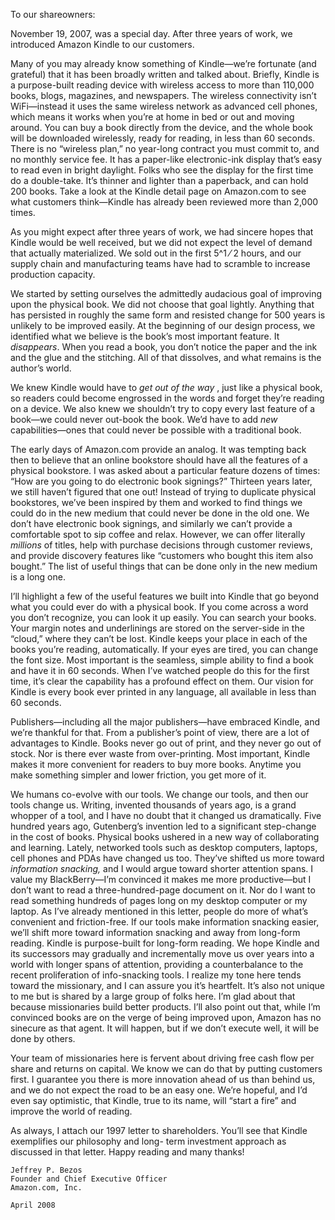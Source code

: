 To our shareowners:

November 19, 2007, was a special day. After three years of work, we introduced Amazon Kindle to our
customers.

Many of you may already know something of Kindle—we’re fortunate (and grateful) that it has been broadly
written and talked about. Briefly, Kindle is a purpose-built reading device with wireless access to more than
110,000 books, blogs, magazines, and newspapers. The wireless connectivity isn’t WiFi—instead it uses the
same wireless network as advanced cell phones, which means it works when you’re at home in bed or out and
moving around. You can buy a book directly from the device, and the whole book will be downloaded wirelessly,
ready for reading, in less than 60 seconds. There is no “wireless plan,” no year-long contract you must commit to,
and no monthly service fee. It has a paper-like electronic-ink display that’s easy to read even in bright daylight.
Folks who see the display for the first time do a double-take. It’s thinner and lighter than a paperback, and can
hold 200 books. Take a look at the Kindle detail page on Amazon.com to see what customers think—Kindle has
already been reviewed more than 2,000 times.

As you might expect after three years of work, we had sincere hopes that Kindle would be well received, but we
did not expect the level of demand that actually materialized. We sold out in the first 5^1 ⁄ 2 hours, and our supply
chain and manufacturing teams have had to scramble to increase production capacity.

We started by setting ourselves the admittedly audacious goal of improving upon the physical book. We did not
choose that goal lightly. Anything that has persisted in roughly the same form and resisted change for 500 years
is unlikely to be improved easily. At the beginning of our design process, we identified what we believe is the
book’s most important feature. It _disappears_. When you read a book, you don’t notice the paper and the ink and
the glue and the stitching. All of that dissolves, and what remains is the author’s world.

We knew Kindle would have to _get out of the way_ , just like a physical book, so readers could become engrossed
in the words and forget they’re reading on a device. We also knew we shouldn’t try to copy every last feature of a
book—we could never out-book the book. We’d have to add _new_ capabilities—ones that could never be possible
with a traditional book.

The early days of Amazon.com provide an analog. It was tempting back then to believe that an online bookstore
should have all the features of a physical bookstore. I was asked about a particular feature dozens of times: “How
are you going to do electronic book signings?” Thirteen years later, we still haven’t figured that one out! Instead
of trying to duplicate physical bookstores, we’ve been inspired by them and worked to find things we could do in
the new medium that could never be done in the old one. We don’t have electronic book signings, and similarly
we can’t provide a comfortable spot to sip coffee and relax. However, we can offer literally _millions_ of titles,
help with purchase decisions through customer reviews, and provide discovery features like “customers who
bought this item also bought.” The list of useful things that can be done only in the new medium is a long one.

I’ll highlight a few of the useful features we built into Kindle that go beyond what you could ever do with a
physical book. If you come across a word you don’t recognize, you can look it up easily. You can search your
books. Your margin notes and underlinings are stored on the server-side in the “cloud,” where they can’t be lost.
Kindle keeps your place in each of the books you’re reading, automatically. If your eyes are tired, you can
change the font size. Most important is the seamless, simple ability to find a book and have it in 60 seconds.
When I’ve watched people do this for the first time, it’s clear the capability has a profound effect on them. Our
vision for Kindle is every book ever printed in any language, all available in less than 60 seconds.

Publishers—including all the major publishers—have embraced Kindle, and we’re thankful for that. From a
publisher’s point of view, there are a lot of advantages to Kindle. Books never go out of print, and they never go
out of stock. Nor is there ever waste from over-printing. Most important, Kindle makes it more convenient for
readers to buy more books. Anytime you make something simpler and lower friction, you get more of it.

We humans co-evolve with our tools. We change our tools, and then our tools change us. Writing, invented
thousands of years ago, is a grand whopper of a tool, and I have no doubt that it changed us dramatically. Five
hundred years ago, Gutenberg’s invention led to a significant step-change in the cost of books. Physical books
ushered in a new way of collaborating and learning. Lately, networked tools such as desktop computers, laptops,
cell phones and PDAs have changed us too. They’ve shifted us more toward _information snacking,_ and I would
argue toward shorter attention spans. I value my BlackBerry—I’m convinced it makes me more productive—but
I don’t want to read a three-hundred-page document on it. Nor do I want to read something hundreds of pages
long on my desktop computer or my laptop. As I’ve already mentioned in this letter, people do more of what’s
convenient and friction-free. If our tools make information snacking easier, we’ll shift more toward information
snacking and away from long-form reading. Kindle is purpose-built for long-form reading. We hope Kindle and
its successors may gradually and incrementally move us over years into a world with longer spans of attention,
providing a counterbalance to the recent proliferation of info-snacking tools. I realize my tone here tends toward
the missionary, and I can assure you it’s heartfelt. It’s also not unique to me but is shared by a large group of
folks here. I’m glad about that because missionaries build better products. I’ll also point out that, while I’m
convinced books are on the verge of being improved upon, Amazon has no sinecure as that agent. It will happen,
but if we don’t execute well, it will be done by others.

Your team of missionaries here is fervent about driving free cash flow per share and returns on capital. We know
we can do that by putting customers first. I guarantee you there is more innovation ahead of us than behind us,
and we do not expect the road to be an easy one. We’re hopeful, and I’d even say optimistic, that Kindle, true to
its name, will “start a fire” and improve the world of reading.

As always, I attach our 1997 letter to shareholders. You’ll see that Kindle exemplifies our philosophy and long-
term investment approach as discussed in that letter. Happy reading and many thanks!

```
Jeffrey P. Bezos
Founder and Chief Executive Officer
Amazon.com, Inc.
```

```
April 2008
```
